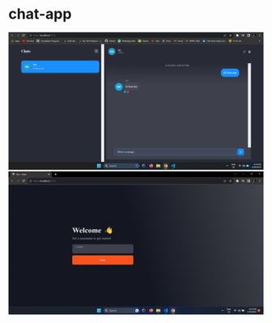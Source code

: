 # chat-app

<img src= "img/Screenshot (118).png" alt="img"/>
<img src= "img/Screenshot (226).png" alt="img"/>
